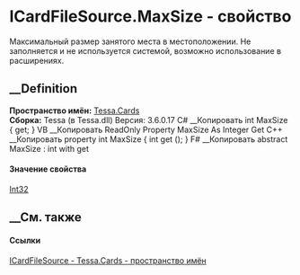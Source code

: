 # ICardFileSource.MaxSize - свойство
Максимальный размер занятого места в местоположении. Не заполняется и не
используется системой, возможно использование в расширениях.
## __Definition
 **Пространство имён:** [Tessa.Cards](N_Tessa_Cards.htm)  
 **Сборка:** Tessa (в Tessa.dll) Версия: 3.6.0.17
C# __Копировать
     int MaxSize { get; }
VB __Копировать
     ReadOnly Property MaxSize As Integer
    	Get
C++ __Копировать
    property int MaxSize {
    	int get ();
    }
F# __Копировать
     abstract MaxSize : int with get
#### Значение свойства
[Int32](https://learn.microsoft.com/dotnet/api/system.int32)
##  __См. также
#### Ссылки
[ICardFileSource - ](T_Tessa_Cards_ICardFileSource.htm)
[Tessa.Cards - пространство имён](N_Tessa_Cards.htm)
